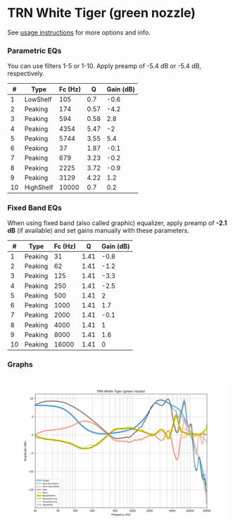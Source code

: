 # TRN White Tiger (green nozzle)
See [usage instructions](https://github.com/jaakkopasanen/AutoEq#usage) for more options and info.

### Parametric EQs
You can use filters 1-5 or 1-10. Apply preamp of -5.4 dB or -5.4 dB, respectively.

|   # | Type      |   Fc (Hz) |    Q |   Gain (dB) |
|-----|-----------|-----------|------|-------------|
|   1 | LowShelf  |       105 | 0.7  |        -0.6 |
|   2 | Peaking   |       174 | 0.57 |        -4.2 |
|   3 | Peaking   |       594 | 0.58 |         2.8 |
|   4 | Peaking   |      4354 | 5.47 |        -2   |
|   5 | Peaking   |      5744 | 3.55 |         5.4 |
|   6 | Peaking   |        37 | 1.87 |        -0.1 |
|   7 | Peaking   |       679 | 3.23 |        -0.2 |
|   8 | Peaking   |      2225 | 3.72 |        -0.9 |
|   9 | Peaking   |      3129 | 4.22 |         1.2 |
|  10 | HighShelf |     10000 | 0.7  |         0.2 |

### Fixed Band EQs
When using fixed band (also called graphic) equalizer, apply preamp of **-2.1 dB** (if available) and set gains manually with these parameters.

|   # | Type    |   Fc (Hz) |    Q |   Gain (dB) |
|-----|---------|-----------|------|-------------|
|   1 | Peaking |        31 | 1.41 |        -0.8 |
|   2 | Peaking |        62 | 1.41 |        -1.2 |
|   3 | Peaking |       125 | 1.41 |        -3.3 |
|   4 | Peaking |       250 | 1.41 |        -2.5 |
|   5 | Peaking |       500 | 1.41 |         2   |
|   6 | Peaking |      1000 | 1.41 |         1.7 |
|   7 | Peaking |      2000 | 1.41 |        -0.1 |
|   8 | Peaking |      4000 | 1.41 |         1   |
|   9 | Peaking |      8000 | 1.41 |         1.6 |
|  10 | Peaking |     16000 | 1.41 |         0   |

### Graphs
![](./TRN%20White%20Tiger%20(green%20nozzle).png)
